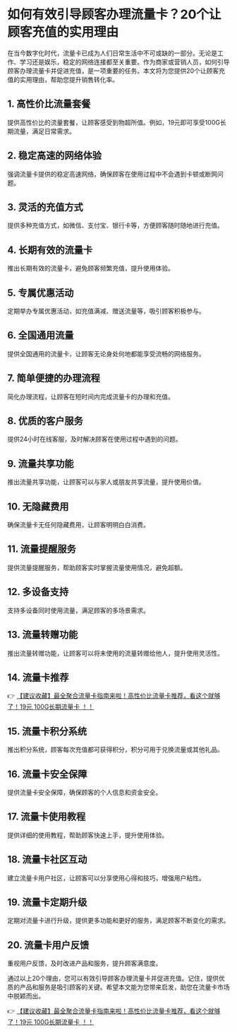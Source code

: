 # 如何有效引导顾客办理流量卡？20个让顾客充值的实用理由

在当今数字化时代，流量卡已成为人们日常生活中不可或缺的一部分。无论是工作、学习还是娱乐，稳定的网络连接都至关重要。作为商家或营销人员，如何引导顾客办理流量卡并促进充值，是一项重要的任务。本文将为您提供20个让顾客充值的实用理由，帮助您提升销售转化率。

## 1. 高性价比流量套餐
提供高性价比的流量套餐，让顾客感受到物超所值。例如，19元即可享受100G长期流量，满足日常需求。

## 2. 稳定高速的网络体验
强调流量卡提供的稳定高速网络，确保顾客在使用过程中不会遇到卡顿或断网问题。

## 3. 灵活的充值方式
提供多种充值方式，如微信、支付宝、银行卡等，方便顾客随时随地进行充值。

## 4. 长期有效的流量卡
推出长期有效的流量卡，避免顾客频繁充值，提升使用体验。

## 5. 专属优惠活动
定期举办专属优惠活动，如充值满减、赠送流量等，吸引顾客积极参与。

## 6. 全国通用流量
提供全国通用的流量卡，让顾客无论身处何地都能享受流畅的网络服务。

## 7. 简单便捷的办理流程
简化办理流程，让顾客在短时间内完成流量卡的办理和充值。

## 8. 优质的客户服务
提供24小时在线客服，及时解决顾客在使用过程中遇到的问题。

## 9. 流量共享功能
推出流量共享功能，让顾客可以与家人或朋友共享流量，提升使用价值。

## 10. 无隐藏费用
确保流量卡无任何隐藏费用，让顾客明明白白消费。

## 11. 流量提醒服务
提供流量提醒服务，帮助顾客实时掌握流量使用情况，避免超额。

## 12. 多设备支持
支持多设备同时使用流量，满足顾客的多场景需求。

## 13. 流量转赠功能
推出流量转赠功能，让顾客可以将未使用的流量转赠给他人，提升使用灵活性。

## 14. 流量卡推荐
👉 [【建议收藏】最全聚合流量卡指南来啦！高性价比流量卡推荐，看这个就够了！19元 100G长期流量卡 ！！](https://bit.ly/Liuliangka)

## 15. 流量卡积分系统
推出积分系统，顾客每次充值都可获得积分，积分可用于兑换流量或其他礼品。

## 16. 流量卡安全保障
提供流量卡安全保障，确保顾客的个人信息和资金安全。

## 17. 流量卡使用教程
提供详细的使用教程，帮助顾客快速上手，提升使用体验。

## 18. 流量卡社区互动
建立流量卡用户社区，让顾客可以分享使用心得和技巧，增强用户粘性。

## 19. 流量卡定期升级
定期对流量卡进行升级，提供更多功能和更好的服务，满足顾客不断变化的需求。

## 20. 流量卡用户反馈
重视用户反馈，及时改进产品和服务，提升顾客满意度。

通过以上20个理由，您可以有效引导顾客办理流量卡并促进充值。记住，提供优质的产品和服务是吸引顾客的关键。希望本文能为您带来启发，助您在流量卡市场中脱颖而出。

👉 [【建议收藏】最全聚合流量卡指南来啦！高性价比流量卡推荐，看这个就够了！19元 100G长期流量卡 ！！](https://bit.ly/Liuliangka)